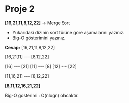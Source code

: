 # Proje 2
**[16,21,11,8,12,22]** -> Merge Sort
* Yukarıdaki dizinin sort türüne göre aşamalarını yazınız.
* Big-O gösterimini yazınız.

**Cevap:**
[16,21,11,8,12,22]

[16,21,11] --- [8,12,22]

[16] --- [21] [11] --- [8] [12] --- [22]

[11,16,21] --- [8,12,22]

**[8,11,12,16,21,22]**

Big-O gosterimi : O(nlogn) olacaktır.
